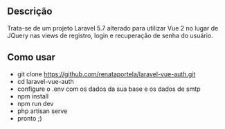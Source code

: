 ## Descrição

Trata-se de um projeto Laravel 5.7 alterado para utilizar Vue 2 no lugar de JQuery nas views de registro, login e recuperação de senha do usuário. 

## Como usar

- git clone https://github.com/renataportela/laravel-vue-auth.git
- cd laravel-vue-auth
- configure o .env com os dados da sua base e os dados de smtp
- npm install
- npm run dev
- php artisan serve
- pronto ;)
